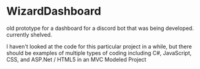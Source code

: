 # WizardDashboard
old prototype for a dashboard for a discord bot that was being developed. currently shelved.

I haven't looked at the code for this particular project in a while,
but there should be examples of multiple types of coding
including C#, JavaScript, CSS, and ASP.Net / HTML5
in an MVC Modeled Project
